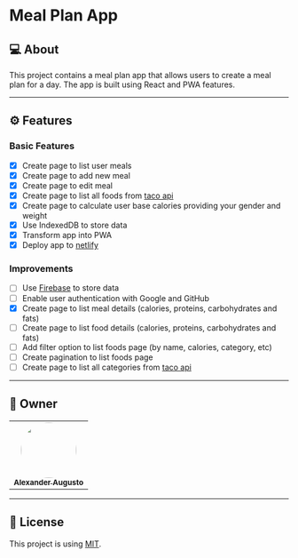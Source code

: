 # Meal Plan App
## 💻 About

This project contains a meal plan app that allows users to create a meal plan for a day. The app is built using React and PWA features.

---

## ⚙️ Features

### Basic Features

  - [x] Create page to list user meals
  - [x] Create page to add new meal
  - [x] Create page to edit meal
  - [x] Create page to list all foods from [taco api](https://taco-api.netlify.app/#sobre-o-projeto-taco)
  - [x] Create page to calculate user base calories providing your gender and weight
  - [x] Use IndexedDB to store data
  - [x] Transform app into PWA
  - [x] Deploy app to [netlify](https://www.netlify.com/)

### Improvements

  - [ ] Use [Firebase](https://firebase.google.com/) to store data
  - [ ] Enable user authentication with Google and GitHub
  - [x] Create page to list meal details (calories, proteins, carbohydrates and fats)
  - [ ] Create page to list food details (calories, proteins, carbohydrates and fats)
  - [ ] Add filter option to list foods page (by name, calories, category, etc)
  - [ ] Create pagination to list foods page
  - [ ] Create page to list all categories from [taco api](https://taco-api.netlify.app/#sobre-o-projeto-taco)

---

## 🦸 Owner

<table>
  <tr>
    <td align="center"><a href="https://github.com/alexanderaugusto/"><img style="border-radius: 50%;" src="https://avatars2.githubusercontent.com/u/51683816?v=4" width="100px;" alt=""/><br /><sub><b>Alexander Augusto</b></sub></a></td>
  </tr>
</table>

---

## 📝 License

This project is using [MIT](./LICENSE).
